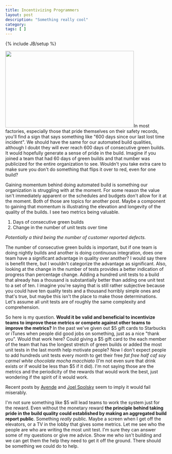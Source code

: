 ```yaml
---
title: Incentivizing Programmers
layout: post
description: "Something really cool"
category:
tags: [ ] 
---
```

{% include JB/setup %}



<img class="alignright size-full wp-image-430" title="brokenbuilds001" src="/wp-content/uploads/2008/10/brokenbuilds001.png" alt="" width="400" height="239" />In most factories, especially those that pride themselves on their safety records, you'll find a sign that says something like "600 days since our last lost time incident". We should have the same for our automated build qualities, although I doubt they will ever reach 600 days of consecutive green builds. It would hopefully generate a sense of pride in the build. Imagine if you joined a team that had 60 days of green builds and that number was publicized for the entire organization to see. Wouldn't you take extra care to make sure you don't do something that flips it over to red, even for one build?

Gaining momentum behind doing automated build is something our organization is struggling with at the moment. For some reason the value isn't immediately apparent or the schedules and budgets don't allow for it at the moment. Both of those are topics for another post. Maybe a component to gaining that momentum is illustrating the elevation and longevity of the quality of the builds. I see two metrics being valuable.
<ol>
	<li>Days of consecutive green builds</li>
	<li>Change in the number of unit tests over time</li>
</ol>
<em>Potentially a third being the number of customer reported defects.</em>

The number of consecutive green builds is important, but if one team is doing nightly builds and another is doing continuous integration, does one team have a significant advantage in quality over another? I would say there is benefit there, but I wouldn't categorize the advantage as significant. Also, looking at the change in the number of tests provides a better indication of progress than percentage change. Adding a hundred unit tests to a build that already has a thousand is substantially better than adding one unit test to a set of ten. I imagine you're saying that is still rather subjective because you could have ten quality tests and a thousand horribly simple ones and that's true, but maybe this isn't the place to make those determinations. Let's assume all unit tests are of roughly the same complexity and comprehension.

So here is my question. <strong>Would it be valid and beneficial to incentivize teams to improve these metrics or compete against other teams to improve the metrics?</strong> In the past we've given out $5 gift cards to Starbucks or iTunes when people did good jobs on something, just as a nice "thank you". Would that work here? Could giving a $5 gift card to the each member of the team that has the longest stretch of green builds or added the most unit tests in the last month help motivate people? Now I don't expect people to add hundreds unit tests every month to get their free <em>fat free half caf soy carmel white chocolate mocha macchiato</em> (I'm not even sure that drink exists or if would be less than $5 if it did). I'm not saying those are the metrics and the periodicity of the rewards that would work the best, just wondering if the spirit of it would work.

Recent posts by <a title="Sins of Omissions" href="http://ayende.com/Blog/archive/2008/10/11/sins-of-omissions.aspx">Ayende</a> and <a title="How Hard Could It Be?: Sins of Commissions, Marketing and Advertising Article - Inc. Article" href="http://www.inc.com/magazine/20081001/how-hard-could-it-be-sins-of-commissions.html?partner=fogcreek">Joel Spolsky</a> seem to imply it would fail miserably.

I'm not sure something like $5 will lead teams to work the system just for the reward. Even without the monetary reward <strong>the principle behind taking pride in the build quality could established by making an aggregated build report public</strong>. Something <em>really</em> public. Maybe a screen when I get off the elevators, or a TV in the lobby that gives some metrics. Let me see who the people are who are writing the most unit test. I'm sure they can answer some of my questions or give me advice. Show me who isn't building and we can get them the help they need to get it off the ground. There should be something we could do to help.
